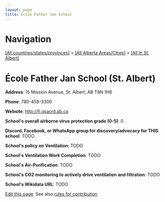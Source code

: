 ```yaml
---
layout: page
title: École Father Jan School
---
```

# Navigation

[[All countries/states/provinces]](../../..) > [[All Alberta Areas/Cities]](../..) > [[All In St. Albert]](..)

# École Father Jan School (St. Albert)

**Address**: 15 Mission Avenue, St. Albert, AB T8N 1H6

**Phone**: 780-458-3300

**Website**: <http://fj.gsacrd.ab.ca>

**School's overall airborne virus protection grade (0-5)**: 0

**Discord, Facebook, or WhatsApp group for discovery/advocacy for THIS school**: TODO

**School's policy on Ventilation**: TODO

**School's Ventilation Work Completion**: TODO

**School's Air-Purification**: TODO

**School's CO2 monitoring to actively drive ventilation and filtration**: TODO

**School's Wikidata URL**: TODO


[Edit this page](https://github.com/ventilate-schools/AB/edit/main/./St._Albert/École_Father_Jan_School.md). See also [rules for contribution](../../../contribution-rules/)
